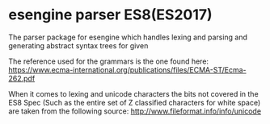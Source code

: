 # esengine parser ES8(ES2017)

The parser package for esengine which handles lexing and parsing
and generating abstract syntax trees for given

The reference used for the grammars is the one found here:
https://www.ecma-international.org/publications/files/ECMA-ST/Ecma-262.pdf

When it comes to lexing and unicode characters the bits not covered in the ES8 Spec
(Such as the entire set of Z classified characters for white space)
are taken from the following source:
http://www.fileformat.info/info/unicode
